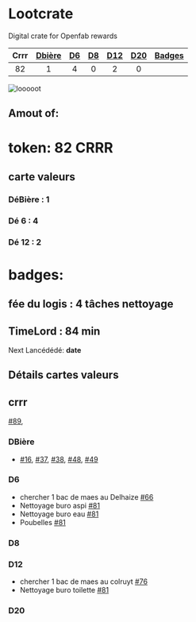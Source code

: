 # Lootcrate
Digital crate for Openfab rewards  

|Crrr	|[Dbière](#DBières)	|[D6](#d6)		| [D8](#d8) | [D12](#d12) | [D20](#d20) | [Badges](#badges)  |
|:---:|:---:	|:---:|:---:|:---:|:---:|:---:|
|82		|1			|	4		|  0   |  2   |  0 |    |

![looooot](https://user-images.githubusercontent.com/12049360/28260660-653336a6-6adc-11e7-85ea-5d7926b4796b.jpg)

## Amout of:
# token: 82 CRRR
## carte valeurs
### DéBière : 1
### Dé 6 : 4
### Dé 12 : 2
# badges:
## fée du logis : 4 tâches nettoyage
## TimeLord : 84 min

Next Lancédédé: **date**


## Détails cartes valeurs
## crrr
[#89](https://github.com/openfab-lab/openfab/issues/89), 
### DBière
- [#16](https://github.com/openfab-lab/openfab/issues/16), [#37](https://github.com/openfab-lab/openfab/issues/37), [#38](https://github.com/openfab-lab/openfab/issues/38), [#48](https://github.com/openfab-lab/openfab/issues/48), [#49](https://github.com/openfab-lab/openfab/issues/49)
### D6
- chercher 1 bac de maes au Delhaize [#66](https://github.com/openfab-lab/openfab/issues/66)
- Nettoyage buro aspi [#81](https://github.com/openfab-lab/openfab/issues/81)
- Nettoyage buro eau [#81](https://github.com/openfab-lab/openfab/issues/81)
- Poubelles [#81](https://github.com/openfab-lab/openfab/issues/81) 
### D8
### D12
- chercher 1 bac de maes au colruyt [#76](https://github.com/openfab-lab/openfab/issues/76)
- Nettoyage buro toilette [#81](https://github.com/openfab-lab/openfab/issues/81)
### D20

